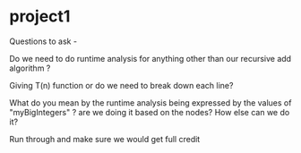 # project1
Questions to ask - 

Do we need to do runtime analysis for anything other than our recursive add algorithm ? 

Giving T(n) function or do we need to break down each line? 

What do you mean by the runtime analysis being expressed by the values of "myBigIntegers" ? are we doing it based on the nodes? How else can we do it? 

Run through and make sure we would get full credit